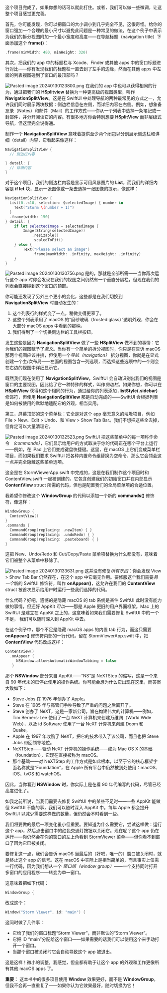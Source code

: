 这个项目完成了，如果你想的话可以就此打住。或者，我们可以做一些微调，让这整个项目感觉更完善。

首先，你可能发现，你可以把窗口的大小调小到几乎完全不见，这很奇怪。给你的窗口强加一个合理的最小尺寸以避免此问题是一种常见的做法，在这个例子中表示为我们的拆分视图附加一个最小宽度和高度——在导航标题（navigation title）下面添加这个 **frame()**：

```swift
.frame(minWidth: 480, minHeight: 320)
```

其次，把我们的 app 中的标题栏与 Xcode、Finder 或其他 apps 中的窗口标题进行对比——你有发现我们的标题栏一直去到了左手的边缘，然而在其他 apps 中左面的列表视图碰到了窗口的最顶部吗？

![Pasted image 20240130123800.png](./attachments/Pasted%20image%2020240130123800.png)
在我们的 app 中也可以获得相同的行为，通过把我们的 **HSplitview** 替换为一种更高级的视图类型，叫作 **NavigationSplitView**。这是在 SwiftUI 中处理导航的两种最常见的方式之一，允许我们同时展示两块数据：侧边栏信息在左侧，而详细内容在右侧。例如，想象备忘录（Notes）和邮件（Mail）的工作方式——你从一个列表中选择一条笔记或一封邮件，并分开阅读它的内容。有很多地方你会特别想要 **HSplitView** 而非层级式导航，但这里完全说得通。

制作一个 **NavigationSplitView** 意味着提供至少两个闭包以分别展示侧边栏和详细（detail）内容，它看起来像这样：

```swift
NavigationSplitView {
  // 侧边栏内容

} detail: {
  // 详细内容
}
```

对于这个项目，我们的侧边栏内容是显示可用风暴图片的 **List**，而我们的详细内容是 **if let** 块，显示一张图像或一条去选择一张图像的提示，像这样：

```swift
NavigationSplitView {
  List(0..<10, selection: $selectedImage) { number in
	Text("Storm \(number + 1)")
  }
  .frame(width: 150)
} detail: {
	if let selectedImage = selectedImage {
		Image(String(selectedImage))
			.resizable()
			.scaledToFit()
	} else {
		Text("Please select an image")
			.frame(maxWidth: .infinity, maxHeight: .infinity)
	}
}
```

![Pasted image 20240130130756.png](./attachments/Pasted%20image%2020240130130756.png)
是的，那就是全部所需——当你再次运行这个 app 时你会发现在我们的视图之间仍然有一个垂直分隔栏，但现在我们的列表会直接碰到这个窗口的顶部。

你可能还发现了另外三个更小的变化，这些都是在我们切换到 **NavigationSplitView** 时自动发生的：

1. 这个列表行的样式变了一点，稍微变得更窄了。
2. 这整个列表采用了 macOS 的“磨砂玻璃（frosted glass）”透明外观，你会在大部分 macOS apps 中看到的那种。
3. 我们得到了一个切换侧边栏的工具栏按钮。

发生这些是因为 **NavigationSplitView** 做了一些 **HSplitView** 做不到的事情：它为我们的视图赋予了*意义*。当你有一个简单的拆分视图时，你只是在告诉 macOS 那两个视图应该并排，但使用一个*导航（navigation）* 拆分视图，你就是在显式创建一个主/次布局——左面的视图包含一列选项，而选择这些选项中的一个则会在右边的视图中详细显示它。

既然我们现在使用了 **NavigationSplitView**，SwiftUI 会自动识别出我们的视图是窗口的主要视图，因此给了它一种特殊的样式，叫作*侧边栏*。如果你想，你可以在 **HSplitView** 获得和这个相同的行为，通过给你的列表添加 **.listStyle(.sidebar)** 修饰符，但使用 **NavigationSplitView** 那是自动完成的——SwiftUI 会根据列表是如何被使用的默默地适配它的外观，相当实用。

第三，屏幕顶部的这个菜单栏：它全是对这个 app 毫无意义的垃圾项目，例如 File > New、Edit > Undo、和 View > Show Tab Bar。我们不想把这些全去掉，但肯定可以大量清理它。

![Pasted image 20240130132523.png](./attachments/Pasted%20image%2020240130132523.png)
SwiftUI 把这些菜单中的每一项称作命令 _（commands）_，它们显示给用户的方式取决于你的代码正在哪个平台上运行——例如，在 iPad 上它们变成键盘快捷键。这里，在 macOS 上它们变成菜单栏项目，而如果我们要求 SwiftUI 把各种内置命令组替换为空命令，那么它会领会这一点并完全隐藏这些菜单选项。

这全是在 StormViewerApp.swift 中完成的，这是在我们制作这个项目时和 ContentView.swift 一起被创建的。它包含创建我们的初始窗口并在内部显示 **ContentView** struct 所需的代码，但也是配置我们的全局菜单项的合适位置。

我希望你修改这个 **WindowGroup** 的代码以添加一个新的 **commands()** 修饰符，像这样：

```swift
WindowGroup {
  ContentView()
}
.commands {
  CommandGroup(replacing: .newItem) { }
  CommandGroup(replacing: .undoRedo) { }
  CommandGroup(replacing: .pasteboard) { }
}
```

这把 New、Undo/Redo 和 Cut/Copy/Paste 菜单项替换为什么都没有，意味着它们被整个从菜单中移除了。

![Pasted image 20240130133631.png](./attachments/Pasted%20image%2020240130133631.png)
这并没有修复*所有东西*：你会发现 View > Show Tab Bar 仍然存在，在这个 app 中它毫无作用。要修服这个我们需要*另一个*新的 SwiftUI 修饰符，叫作 **onAppear()**，这允许在我们的 **ContentView** struct 被首次显示给用户时运行一些我们选择的代码。

什么代码？好吧，遗憾的是隐藏 macOS 的 tab 系统是某件 SwiftUI 此时没有能力做的事情，但还好 AppKit _可以_——那是 Apple 更旧的用户界面框架。Mac 上的 SwiftUI 是建立在 AppKit 之上的，这意味着如果我们需要修复 SwiftUI 中的一个不足， 我们可以随时深入到 AppKit 中去。

在这个例子中，那个不足是隐藏 macOS apps 的内置 tab 行为，而这只需要 **onAppear()** 修饰符内部的一行代码。留在 StormViewerApp.swift 中，把 **ContentView** 代码改成这样：

```swift
ContentView()
  .onAppear {
     NSWindow.allowsAutomaticWindowTabbing = false
   }
```

那个 **NSWindow** 部分来自 AppKit——“NS”是 NeXTStep 的缩写，这是一个来自 90 年代末的已停止使用的操作系统。你可能会想为什么它出现在这里，而答案大致如下：

- Steve Jobs 在 1976 年创办了 Apple。
- Steve 在 1985 年与高管们争吵导致了严重的问题之后离开了。
- Steve 创办了 NeXT，这是一家新公司，旨在构建伟大的计算机——例如，Tim Berners-Lee 使用了一台 NeXT 计算机来创建万维网（World Wide Web），以及 id Software 使用了一台 NeXT 计算机来创建 Doom 和 Quake。
- Apple 在 1997 年收购了 NeXT，把它的技术带入了该公司，而且也把 Steve Jobs 带回领导地位。
- NeXTStep——驱动 NeXT 计算机的操作系统——成为 Mac OS X 的基础（foundation），它现在直接被称为 macOS。
- 那个基础——对 NeXTStep 的工作方式是如此根本，以至于它的核心框架字面名称就是“Foundation”，在 Apple 所有平台中仍然被到处使用：macOS、iOS、tvOS 和 watchOS。

因此，当你看到 **NSWindow** 时，你实际上是在看 90 年代编写的代码，尽管已经高度进化了。

如我之前所说，当我们需要去修复 SwiftUI 中的某些不足时——一些 AppKit 能做但 SwiftUI 不能的事，我们可以随时深入 AppKit 中。每年 Apple 都会提升 SwiftUI 以减少需要这样做的数量，但仍然会不时看到一些。

我们将要做的最后一项变化虽小但重要。要知道为什么需要它，尝试这样做：运行这个 app，然后点击窗口中的红色交通灯按钮以关闭它。现在呢？这个 app 仍在运行——你仍然会在你的窗口的左上角看到 StormViewer 菜单——但你看不到窗口了因为它已被关闭。

要修复这一点，我们会告诉 macOS 当最后的（好吧，唯一的）窗口被关闭时，就是终止这个 app 的信号。这在 macOS 中实际上是相当简单的，而且事实上仅需一行代码，因为我们想从一个 _窗口组（window group）_——一个支持同时打开多窗口的应用程序——转变为单一窗口。

这意味着把如下代码：

```swift
WindowGroup {
```

改成这个：

```swift
Window("Storm Viewer", id: "main") {
```

这同时做了几件事：

- 它给了我们的窗口标题“Storm Viewer”，而非默认的“Storm Viewer”。
- 它把 ID “main”分配给这个窗口——如果需要的话我们可以使用这个来手动打开一个窗口。
- 当那个窗口被关闭时它会自动导致这个 app 被退出。

这是这样！微小的调整，我感觉，但全都有助于让这个 app 的外观和工作更像所有其他 macOS apps 了。

**重要：** 这本书中的很多项目使用 **Window** 效果更好，而不是 **WindowGroup**，但我不会再一直重复了——如果你认为它效果最好，随时切换为它！

